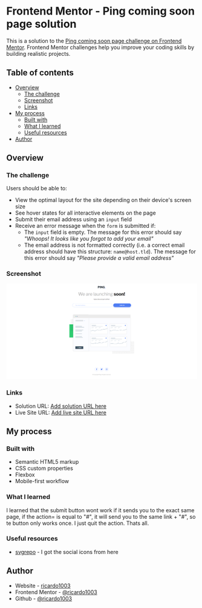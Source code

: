 # Frontend Mentor - Ping coming soon page solution

This is a solution to the [Ping coming soon page challenge on Frontend Mentor](https://www.frontendmentor.io/challenges/ping-single-column-coming-soon-page-5cadd051fec04111f7b848da). Frontend Mentor challenges help you improve your coding skills by building realistic projects. 

## Table of contents

- [Overview](#overview)
  - [The challenge](#the-challenge)
  - [Screenshot](#screenshot)
  - [Links](#links)
- [My process](#my-process)
  - [Built with](#built-with)
  - [What I learned](#what-i-learned)
  - [Useful resources](#useful-resources)
- [Author](#author)


## Overview

### The challenge

Users should be able to:

- View the optimal layout for the site depending on their device's screen size
- See hover states for all interactive elements on the page
- Submit their email address using an `input` field
- Receive an error message when the `form` is submitted if:
	- The `input` field is empty. The message for this error should say *"Whoops! It looks like you forgot to add your email"*
	- The email address is not formatted correctly (i.e. a correct email address should have this structure: `name@host.tld`). The message for this error should say *"Please provide a valid email address"*

### Screenshot

![](./images/image.png)

### Links

- Solution URL: [Add solution URL here](https://www.frontendmentor.io/profile/ricardo1003/solutions)
- Live Site URL: [Add live site URL here](https://ricardo1003.github.io/Ping-single-column-coming-soon-page/?)

## My process

### Built with

- Semantic HTML5 markup
- CSS custom properties
- Flexbox
- Mobile-first workflow

### What I learned

I learned that the submit button wont work if it sends you to the exact same page, if the action= is equal to "#", it will send you to the same link + "#", so te button only works once.
I just quit the action. Thats all.

### Useful resources

- [svgrepo](https://www.svgrepo.com/) - I got the social icons from here

## Author

- Website - [ricardo1003](https://ricardo1003.github.io/Ping-single-column-coming-soon-page/?)
- Frontend Mentor - [@ricardo1003](https://www.frontendmentor.io/profile/ricardo1003)
- Github - [@ricardo1003](https://www.github.com/ricardo1003)